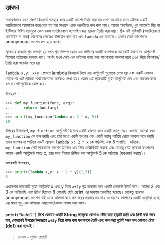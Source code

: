## ল্যাম্বডা 

সাধারণভাবে যখন ```def``` কিওয়ার্ড ব্যবহার করে একটি ফাংশন তৈরি করা হয় তখন স্বয়ংক্রিয় ভাবে এটিকে একটি ভ্যারিয়েবলে অ্যাসাইন করে দেয়া হয় যার মাধ্যমে একে পরবর্তীতে কল করা যায়। আবার অন্যদিকে, খুব সহজেই স্ট্রিং বা ইন্টিজার টাইপ ভ্যালুকে কোন রকম ভ্যারিয়েবলে অ্যাসাইন করা ছাড়াও তৈরি করা যায়। 
ঠিক এই সুবিধাটি (ভ্যারিয়েবলে অ্যাসাইন না করা) ফাংশনের ক্ষেত্রেও উপযোগ করা যায় এবং ```lambda``` এর মাধ্যমে। এভাবে তৈরি ফাংশনকে anonymous ফাংশন বলা হয়ে থাকে। 

ল্যাম্বডার ব্যবহার খুব ফলপ্রসূ হয় যখন খুব সিম্পল যেমন এক লাইনের একটি ফাংশনকে আরেকটি ফাংশনের আর্গুমেন্ট হিসেবে পাঠানোর দরকার পরে। অর্থাৎ যখন সেই এক লাইনের কাজ করা ফাংশনকে আলাদা ভাবে ```def``` দিয়ে ডিফাইন/তৈরি করা অনর্থক মনে হয়।

```lambda x,y: x+y``` - প্রথমে lambda কিওয়ার্ড লিখে এর আর্গুমেন্ট গুলোকে লেখা হয় এবং একটি কোলন দেয়ার পর এই ল্যাম্বডা তথা ফাংশনের কর্মকাণ্ড লেখা হয়। যেমন এই ল্যাম্বডাটি দুটো আর্গুমেন্ট নেয় এবং কাজের কাজ বলতে সেই দুটোকে যোগ করে।

উদাহরণ - 

```python
>>> def my_function(func, arg):
...     return func(arg)
...
>>> print(my_function(lambda x: 2 * x, 5))
10
```

উপরের উদাহরণে, ```my_function``` আর্গুমেন্ট হিসেবে একটি ফাংশন এবং একটি ভ্যালু নেয়। এরপর, আমরা যখন ```my_function``` কে কল করছি এবং তার মধ্যে একটি ফাংশন এবং একটি ভ্যালু পাঠিয়ে দেয়ার দরকার মনে করছি তখন ফাংশন না পাঠিয়ে একটি ল্যাম্বডা ```lambda x: 2 * x``` কে পাঠাচ্ছি এবং 5 পাঠাচ্ছি। ওদিকে, ```my_function``` সেই ল্যাম্বডাকে ফাংশন হিসেবে ধরে নিয়ে এক্সিকিউট করছে এবং যেহেতু সেই ল্যাম্বডা ফাংশনের আবার একটি আর্গুমেন্ট আছে x, তার জন্য নিজের রিসিভ করা আর্গুমেন্ট 5 কে পাঠাচ্ছে (ফরওয়ার্ড করছে)। 

আরেকটি উদাহরণ,

```python
>>> print((lambda x,y: x + 2 * y)(2,3))
8
```
এখানকার ল্যাম্বডাটি দুটো আর্গুমেন্ট x এবং y নিয়ে ```x+2y``` সূত্র ব্যবহার করে একটি রেজাল্ট  রিটার্ন করে। আমরা 2 এবং 3 কে পাঠিয়েছি এবং রিটার্ন হিসেবে 8 পেয়েছি যেটা print এর মাধ্যমে প্রকাশিত হয়েছে। যেহেতু ল্যাম্বডা anonymous ফাংশন তাই একে আলাদা করে কল করার দরকার হয় না। এ ধরনের ফাংশনের একটি অসুবিধা হচ্ছে এর মধ্যে শুধু এক লাইনের এক্সপ্রেশন/কোড প্রসেস করা সম্ভব।  

#### ```print("Nuhil")``` লিখে যেভাবে একটি String ভ্যালুকে কোথাও স্টোর করা ছাড়াই তৈরি এবং প্রিন্ট করা সম্ভব হল, সেভাবেই উপরের উদাহরণে ```x+2y``` নিয়ে কাজ করা ফাংশনকে তৈরি এবং কল করা দুটোই সম্ভব হল কোথাও ষ্টোর (def) করা ছাড়াই।

>  লেখক  - নুহিল মেহেদী

